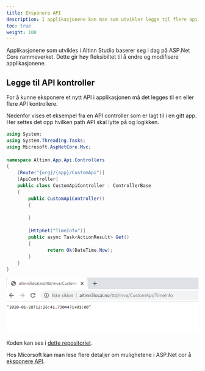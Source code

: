 ```yaml
---
title: Eksponere API
description: I applikasjonene kan man som utvikler legge til flere api enn det som er definert som standard api for applikasjoner utviklet i Altinn Studio
toc: true
weight: 100
---
```



Applikasjonene som utvikles i Altinn Studio baserer seg i dag på ASP.Net Core rammeverket. 
Dette gir høy fleksibiltet til å endre og modifisere applikasjonene. 


## Legge til API kontroller

For å kunne eksponere et nytt API i applikasjonen må det legges til en eller flere API kontrollere. 


Nedenfor vises et eksempel fra en API controller som er lagt til i en gitt app. 
Her settes det opp hvilken path API skal lytte på og logikken. 


```C#
using System;
using System.Threading.Tasks;
using Microsoft.AspNetCore.Mvc;

namespace Altinn.App.Api.Controllers
{
    [Route("{org}/{app}/CustomApi")]
    [ApiController]
    public class CustomApiController : ControllerBase
    {
        public CustomApiController()
        {

        }

        [HttpGet("TimeInfo")]
        public async Task<ActionResult> Get()
        {
               return Ok(DateTime.Now);
        }
    }
}

```

![Api](apiresponse1.png "API response")


Koden kan ses i [dette repositoriet](https://dev.altinn.studio/repos/ttd/mva/src/branch/master/App/controllers/CustomApiController.cs). 



Hos Micorsoft kan man lese flere detaljer om mulighetene i ASP.Net cor å [eksponere API](https://docs.microsoft.com/en-us/aspnet/core/web-api/). 